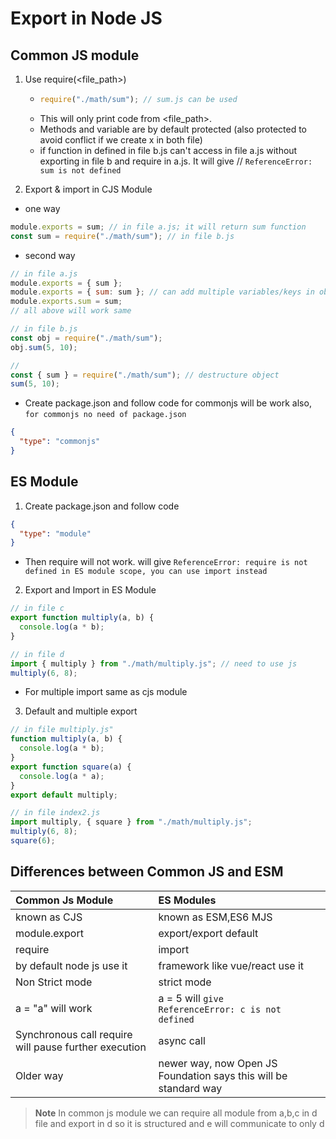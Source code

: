 # Export in Node JS

## Common JS module

1. Use require(<file_path>)

   - ```js
     require("./math/sum"); // sum.js can be used
     ```
   - This will only print code from <file_path>.
   - Methods and variable are by default protected (also protected to avoid conflict if we create x in both file)
   - if function in defined in file b.js can't access in file a.js without exporting in file b and require in a.js. It will give // `ReferenceError: sum is not defined`

2. Export & import in CJS Module

- one way

```js
module.exports = sum; // in file a.js; it will return sum function
const sum = require("./math/sum"); // in file b.js
```

- second way

```js
// in file a.js
module.exports = { sum };
module.exports = { sum: sum }; // can add multiple variables/keys in object
module.exports.sum = sum;
// all above will work same

// in file b.js
const obj = require("./math/sum");
obj.sum(5, 10);

//
const { sum } = require("./math/sum"); // destructure object
sum(5, 10);
```

- Create package.json and follow code for commonjs will be work also, `for commonjs no need of package.json`

```json
{
  "type": "commonjs"
}
```

## ES Module

1. Create package.json and follow code

```json
{
  "type": "module"
}
```

- Then require will not work. will give `ReferenceError: require is not defined in ES module scope, you can use import instead`

2. Export and Import in ES Module

```js
// in file c
export function multiply(a, b) {
  console.log(a * b);
}
```

```js
// in file d
import { multiply } from "./math/multiply.js"; // need to use js
multiply(6, 8);
```

- For multiple import same as cjs module

3. Default and multiple export

```js
// in file multiply.js"
function multiply(a, b) {
  console.log(a * b);
}
export function square(a) {
  console.log(a * a);
}
export default multiply;

// in file index2.js
import multiply, { square } from "./math/multiply.js";
multiply(6, 8);
square(6);
```

## Differences between Common JS and ESM

| Common Js Module                                      | ES Modules                                                       |
| :---------------------------------------------------- | :--------------------------------------------------------------- |
| known as CJS                                          | known as ESM,ES6 MJS                                             |
| module.export                                         | export/export default                                            |
| require                                               | import                                                           |
| by default node js use it                             | framework like vue/react use it                                  |
| Non Strict mode                                       | strict mode                                                      |
| a = "a" will work                                     | a = 5 will `give     ReferenceError: c is not defined `          |
| Synchronous call require will pause further execution | async call                                                       |
| Older way                                             | newer way, now Open JS Foundation says this will be standard way |

> **Note** In common js module we can require all module from a,b,c in d file and export in d so it is structured and e will communicate to only d
